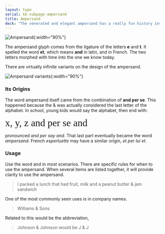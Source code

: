 ```yaml
---
layout: type
serial: kb-subpage-ampersand
title: Ampersand
deck: "The venerated and elegant ampersand has a really fun history involving primary school children signing the alphabet."
---
```

![Ampersand]({{site.url}}/svg/kb/ampersand.svg){:width="90%"}

The ampersand glyph comes from the ligature of the letters **e** and **t**. It spelled the word **et**, which means **and** in latin, and in French. The two letters morphed with time into the one we know today.

There are virtually infinite variants on the design of the ampersand.

![Ampersand variants]({{site.url}}/svg/kb/ampersand-variants.svg){:width="90%"}

### Its Origins

The word ampersand itself came from the combination of **and per se**. This happened because the & was actually considered the last letter of the alphabet. In school, young kids would say the alphabet, then end with:

<div style="font-size: 2rem; font-family: 'firaSans-Italic'">x, y, z and per se and</div>

pronounced *and per say and*. That last part eventually became the word *ampersand*. French *esperluette* may have a similar origin, *et per lui et*.

### Usage

Use the word and in most scenarios. There are specific rules for when to use the ampersand. When several items are listed together, it will provide clarity to use the ampersand.

> I packed a lunch that had fruit, milk and a peanut butter & jam sandwich

One of the most commonly seen uses is in company names.

> Williams & Sons

Related to this would be the abbreviation,

> Johnson & Johnson would be J & J